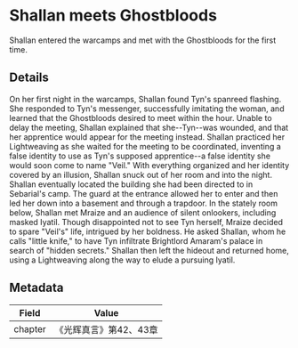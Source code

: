 # Shallan meets Ghostbloods
Shallan entered the warcamps and met with the Ghostbloods for the first time.

## Details
On her first night in the warcamps, Shallan found Tyn's spanreed flashing. She responded to Tyn's messenger, successfully imitating the woman, and learned that the Ghostbloods desired to meet within the hour. Unable to delay the meeting, Shallan explained that she--Tyn--was wounded, and that her apprentice would appear for the meeting instead. Shallan practiced her Lightweaving as she waited for the meeting to be coordinated, inventing a false identity to use as Tyn's supposed apprentice--a false identity she would soon come to name "Veil." With everything organized and her identity covered by an illusion, Shallan snuck out of her room and into the night. Shallan eventually located the building she had been directed to in Sebarial's camp. The guard at the entrance allowed her to enter and then led her down into a basement and through a trapdoor. In the stately room below, Shallan met Mraize and an audience of silent onlookers, including masked Iyatil. Though disappointed not to see Tyn herself, Mraize decided to spare "Veil's" life, intrigued by her boldness. He asked Shallan, whom he calls "little knife," to have Tyn infiltrate Brightlord Amaram's palace in search of "hidden secrets." Shallan then left the hideout and returned home, using a Lightweaving along the way to elude a pursuing Iyatil.

## Metadata
| Field | Value |
| ----- | ----- |
| chapter | 《光辉真言》第42、43章 |
